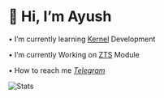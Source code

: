 # 👋 Hi, I’m Ayush

• I’m currently learning [Kernel](https://github.com/ImSpiDy/Nexus-Xtreme-Kernel) Development

• I’m currently Working on [ZTS](https://github.com/NotZeetaa/ZeetaaTweak) Module
 
• How to reach me *[Telegram](https://t.me/SpiDyX027)*
<!-- GitHub Status-->
![Stats](https://github-readme-stats.vercel.app/api?username=ImSpiDy&theme=dark&include_all_commits=true&count_private=true&show_icons=true&hide_rank=false&border_radius=10&line_height=30&hide_border=true&text_color=a3a3a3)
